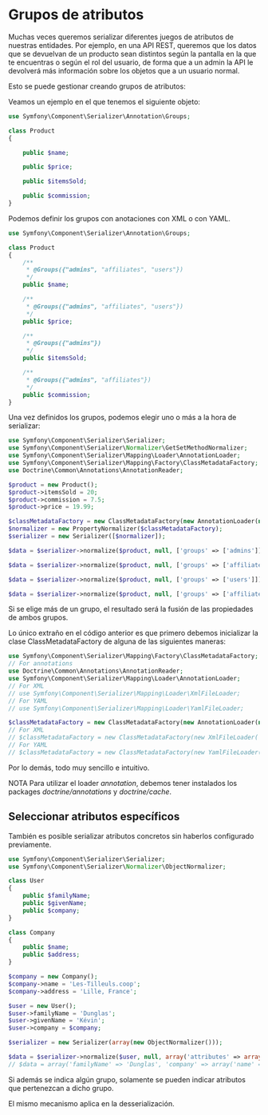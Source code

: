 Grupos de atributos
===================

Muchas veces queremos serializar diferentes juegos de atributos de nuestras entidades. Por ejemplo, en una API REST, queremos que los datos que se devuelvan de un producto sean distintos según la pantalla en la que te encuentras o según el rol del usuario, de forma que a un admin la API le devolverá más información sobre los objetos que a un usuario normal.

Esto se puede gestionar creando grupos de atributos:

Veamos un ejemplo en el que tenemos el siguiente objeto:


```php
use Symfony\Component\Serializer\Annotation\Groups;

class Product
{

    public $name;

    public $price;

    public $itemsSold;

    public $commission;
}
```

Podemos definir los grupos con anotaciones con XML o con YAML.


```php
use Symfony\Component\Serializer\Annotation\Groups;

class Product
{
    /**
     * @Groups({"admins", "affiliates", "users"})
     */
    public $name;

    /**
     * @Groups({"admins", "affiliates", "users"})
     */
    public $price;

    /**
     * @Groups({"admins"})
     */
    public $itemsSold;

    /**
     * @Groups({"admins", "affiliates"})
     */
    public $commission;
}
```


Una vez definidos los grupos, podemos elegir uno o más a la hora de serializar:


```php
use Symfony\Component\Serializer\Serializer;
use Symfony\Component\Serializer\Normalizer\GetSetMethodNormalizer;
use Symfony\Component\Serializer\Mapping\Loader\AnnotationLoader;
use Symfony\Component\Serializer\Mapping\Factory\ClassMetadataFactory;
use Doctrine\Common\Annotations\AnnotationReader;

$product = new Product();
$product->itemsSold = 20;
$product->commission = 7.5;
$product->price = 19.99;

$classMetadataFactory = new ClassMetadataFactory(new AnnotationLoader(new AnnotationReader()));
$normalizer = new PropertyNormalizer($classMetadataFactory);
$serializer = new Serializer([$normalizer]);

$data = $serializer->normalize($product, null, ['groups' => ['admins']]);

$data = $serializer->normalize($product, null, ['groups' => ['affiliates']]);

$data = $serializer->normalize($product, null, ['groups' => ['users']]);

$data = $serializer->normalize($product, null, ['groups' => ['affiliates', 'users']]);
```

Si se elige más de un grupo, el resultado será la fusión de las propiedades de ambos grupos.

Lo único extraño en el código anterior es que primero debemos inicializar la clase ClassMetadataFactory de alguna de las siguientes maneras:


```php
use Symfony\Component\Serializer\Mapping\Factory\ClassMetadataFactory;
// For annotations
use Doctrine\Common\Annotations\AnnotationReader;
use Symfony\Component\Serializer\Mapping\Loader\AnnotationLoader;
// For XML
// use Symfony\Component\Serializer\Mapping\Loader\XmlFileLoader;
// For YAML
// use Symfony\Component\Serializer\Mapping\Loader\YamlFileLoader;

$classMetadataFactory = new ClassMetadataFactory(new AnnotationLoader(new AnnotationReader()));
// For XML
// $classMetadataFactory = new ClassMetadataFactory(new XmlFileLoader('/path/to/your/definition.xml'));
// For YAML
// $classMetadataFactory = new ClassMetadataFactory(new YamlFileLoader('/path/to/your/definition.yaml'));
```


Por lo demás, todo muy sencillo e intuitivo.



NOTA
Para utilizar el loader *annotation*, debemos tener instalados los packages *doctrine/annotations* y *doctrine/cache*.



Seleccionar atributos específicos
---------------------------------

También es posible serializar atributos concretos sin haberlos configurado previamente.


```php
use Symfony\Component\Serializer\Serializer;
use Symfony\Component\Serializer\Normalizer\ObjectNormalizer;

class User
{
    public $familyName;
    public $givenName;
    public $company;
}

class Company
{
    public $name;
    public $address;
}

$company = new Company();
$company->name = 'Les-Tilleuls.coop';
$company->address = 'Lille, France';

$user = new User();
$user->familyName = 'Dunglas';
$user->givenName = 'Kévin';
$user->company = $company;

$serializer = new Serializer(array(new ObjectNormalizer()));

$data = $serializer->normalize($user, null, array('attributes' => array('familyName', 'company' => ['name'])));
// $data = array('familyName' => 'Dunglas', 'company' => array('name' => 'Les-Tilleuls.coop'));
```

Si además se indica algún grupo, solamente se pueden indicar atributos que pertenezcan a dicho grupo.

El mismo mecanismo aplica en la desserialización.



